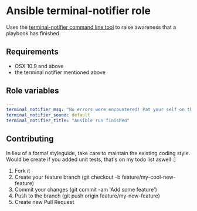 # Ansible terminal-notifier role

Uses the [terminal-notifier command line tool](https://github.com/julienXX/terminal-notifier) to raise awareness that a playbook has finished.

## Requirements

- OSX 10.9 and above
- the terminal notifier mentioned above

## Role variables

```yml
---
terminal_notifier_msg: "No errors were encountered! Pat your self on the back and go get some coffee!"
terminal_notifier_sound: default
terminal_notifier_title: "Ansible run finished"
```
## Contributing

In lieu of a formal styleguide, take care to maintain the existing coding style. Would be create if you added unit tests, that's on my todo list aswell :]

1. Fork it
2. Create your feature branch (git checkout -b feature/my-cool-new-feature)
3. Commit your changes (git commit -am 'Add some feature')
4. Push to the branch (git push origin feature/my-new-feature)
5. Create new Pull Request